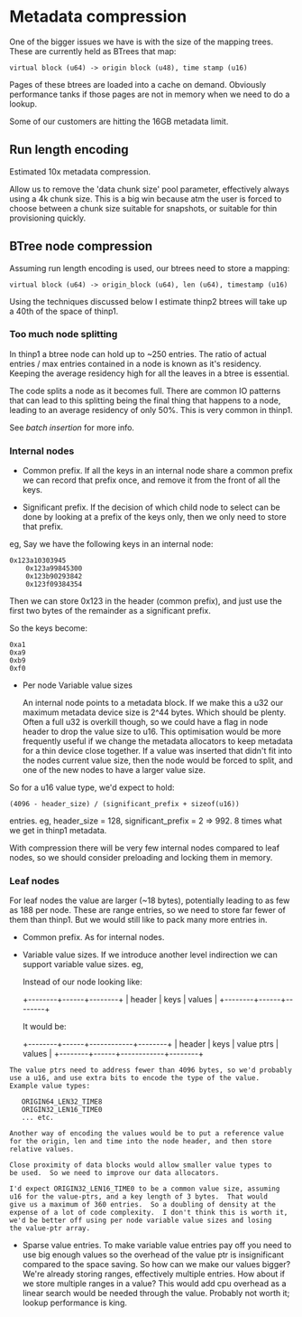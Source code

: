 # Metadata compression

One of the bigger issues we have is with the size of the mapping trees.  These
are currently held as BTrees that map:

	virtual block (u64) -> origin block (u48), time stamp (u16)

Pages of these btrees are loaded into a cache on demand.  Obviously performance
tanks if those pages are not in memory when we need to do a lookup.

Some of our customers are hitting the 16GB metadata limit.

## Run length encoding

Estimated 10x metadata compression.

Allow us to remove the 'data chunk size' pool parameter, effectively
always using a 4k chunk size.  This is a big win because atm the user
is forced to choose between a chunk size suitable for snapshots, or
suitable for thin provisioning quickly.

## BTree node compression

Assuming run length encoding is used, our btrees need to store a
mapping:

	virtual block (u64) -> origin_block (u64), len (u64), timestamp (u16)

Using the techniques discussed below I estimate thinp2 btrees will
take up a 40th of the space of thinp1.

### Too much node splitting

In thinp1 a btree node can hold up to ~250 entries.  The ratio of actual
entries / max entries contained in a node is known as it's residency.
Keeping the average residency high for all the leaves in a btree is
essential.

The code splits a node as it becomes full.  There are common IO patterns
that can lead to this splitting being the final thing that happens to
a node, leading to an average residency of only 50%.  This is very common
in thinp1.

See *batch insertion* for more info.

 
### Internal nodes

  - Common prefix.  If all the keys in an internal node share a common prefix
    we can record that prefix once, and remove it from the front of all the
    keys.

  - Significant prefix.  If the decision of which child node to select can be
    done by looking at a prefix of the keys only, then we only need to store
    that prefix.

eg,  Say we have the following keys in an internal node:

	0x123a10303945
        0x123a99845300
        0x123b90293842
        0x123f09384354

Then we can store 0x123 in the header (common prefix), and just use the
first two bytes of the remainder as a significant prefix.

So the keys become:

	0xa1
	0xa9
	0xb9
	0xf0

  - Per node Variable value sizes

    An internal node points to a metadata block.  If we make this a
    u32 our maximum metadata device size is 2^44 bytes.  Which should
    be plenty.  Often a full u32 is overkill though, so we could have a
    flag in node header to drop the value size to u16.  This optimisation
    would be more frequently useful if we change the metadata allocators
    to keep metadata for a thin device close together.  If a value was
    inserted that didn't fit into the nodes current value size, then
    the node would be forced to split, and one of the new nodes to have
    a larger value size.

So for a u16 value type, we'd expect to hold:

	(4096 - header_size) / (significant_prefix + sizeof(u16))

entries.  eg, header_size = 128, significant_prefix = 2 => 992.  8 times what we get 
in thinp1 metadata.

With compression there will be very few internal nodes compared to leaf
nodes, so we should consider preloading and locking them in memory.


### Leaf nodes

For leaf nodes the value are larger (~18 bytes), potentially leading to
as few as 188 per node.  These are range entries, so we need to store
far fewer of them than thinp1.  But we would still like to pack many
more entries in.

   - Common prefix.  As for internal nodes.

   - Variable value sizes.  If we introduce another level indirection we
     can support variable value sizes.  eg,

     Instead of our node looking like:
 
       +--------+------+--------+
       | header | keys | values |
       +--------+------+--------+

     It would be:

       +--------+------+------------+--------+
       | header | keys | value ptrs | values |
       +--------+------+------------+--------+

    The value ptrs need to address fewer than 4096 bytes, so we'd probably
    use a u16, and use extra bits to encode the type of the value.
    Example value types:

       ORIGIN64_LEN32_TIME8
       ORIGIN32_LEN16_TIME0
       ... etc.

    Another way of encoding the values would be to put a reference value
    for the origin, len and time into the node header, and then store
    relative values.

    Close proximity of data blocks would allow smaller value types to
    be used.  So we need to improve our data allocators.

    I'd expect ORIGIN32_LEN16_TIME0 to be a common value size, assuming
    u16 for the value-ptrs, and a key length of 3 bytes.  That would
    give us a maximum of 360 entries.  So a doubling of density at the
    expense of a lot of code complexity.  I don't think this is worth it,
    we'd be better off using per node variable value sizes and losing
    the value-ptr array.

   - Sparse value entries.  To make variable value entries pay off you
     need to use big enough values so the overhead of the value ptr is
     insignificant compared to the space saving.  So how can we make our
     values bigger?  We're already storing ranges, effectively multiple
     entries.  How about if we store multiple ranges in a value?  This
     would add cpu overhead as a linear search would be needed through
     the value.  Probably not worth it; lookup performance is king.

